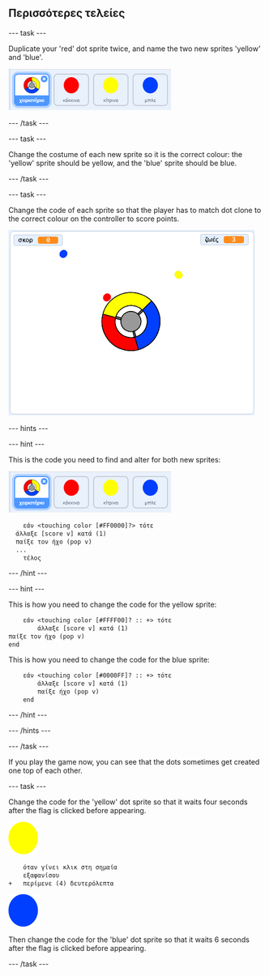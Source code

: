 ## Περισσότερες τελείες

\--- task \---

Duplicate your 'red' dot sprite twice, and name the two new sprites 'yellow' and 'blue'.

![screenshot](images/dots-more-dots.png)

\--- /task \---

\--- task \---

Change the costume of each new sprite so it is the correct colour: the 'yellow' sprite should be yellow, and the 'blue' sprite should be blue.

\--- /task \---

\--- task \---

Change the code of each sprite so that the player has to match dot clone to the correct colour on the controller to score points.

![screenshot](images/dots-all-test.png)

\--- hints \---

\--- hint \---

This is the code you need to find and alter for both new sprites:

![screenshot](images/dots-more-dots.png)

```blocks3
    εάν <touching color [#FF0000]?> τότε 
  άλλαξε [score v] κατά (1)
  παίξε τον ήχο (pop v)
  ...
    τέλος
```

\--- /hint \---

\--- hint \---

This is how you need to change the code for the yellow sprite:

```blocks3
    εάν <touching color [#FFFF00]? :: +> τότε
        άλλαξε [score v] κατά (1)
παίξε τον ήχο (pop v)
end
```

This is how you need to change the code for the blue sprite:

```blocks3
    εάν <touching color [#0000FF]? :: +> τότε
        άλλαξε [score v] κατά (1)
        παίξε ήχο (pop v)
    end
```

\--- /hint \---

\--- /hints \---

\--- /task \---

If you play the game now, you can see that the dots sometimes get created one top of each other.

\--- task \---

Change the code for the 'yellow' dot sprite so that it waits four seconds after the flag is clicked before appearing.

![Yellow dot](images/yellow-sprite.png)

```blocks3
    όταν γίνει κλικ στη σημαία
    εξαφανίσου
+   περίμενε (4) δευτερόλεπτα
```

![Blue dot](images/blue-sprite.png)

Then change the code for the 'blue' dot sprite so that it waits 6 seconds after the flag is clicked before appearing.

\--- /task \---